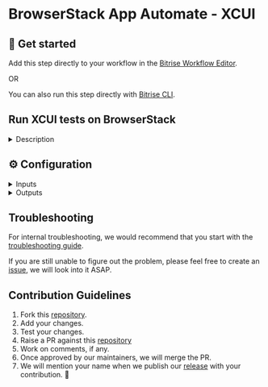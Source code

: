 # BrowserStack App Automate - XCUI

## 🧩 Get started

Add this step directly to your workflow in the [Bitrise Workflow Editor](https://devcenter.bitrise.io/en/steps-and-workflows/introduction-to-workflows.html).

OR

You can also run this step directly with [Bitrise CLI]([https://github.com/bitrise-io/bitrise](https://github.com/bitrise-io/bitrise#bitrise-offline-cli)).

## Run XCUI tests on BrowserStack

<details>
<summary>Description</summary>

Run your XCUI tests on BrowserStack App Automate. This step collects the built IPA from `$BITRISE_IPA_PATH` and the output bundle file from `$BITRISE_TEST_BUNDLE_PATH` environment variables.

## Configure the Step

Before configuring this step, make sure you install [Bitrise CLI](https://github.com/bitrise-io/bitrise) on your machine.

Complete the following steps:

1. Open the Workflow you want to use in the Workflow Editor.
​
2. Add the [Xcode Archive & Export for iOS](https://www.bitrise.io/integrations/steps/xcode-archive) and [Xcode Build for testing for iOS](https://www.bitrise.io/integrations/steps/xcode-build-for-test) steps to your workflow and configure them.
​
3. Add the **BrowserStack App Automate - XCUI** step below the **Xcode Archive & Export for iOS** and **Xcode Build for testing for iOS** steps.
​
4. Add your BrowserStack Username and Access Key in the **Authentication** step input.
​
5. For the **iOS app under test** input, the **BITRISE_IPA_PATH** output variable from the **Xcode Archive & Export for iOS** step exports the IPA file. <br /><br /> For the **XCUI test suite** input, the **BITRISE_TEST_BUNDLE_PATH** output variable from the **Xcode Build for testing for iOS step** exports the test suite. <br /><br /> Add these output variables in the respective input fields. <br /><br />If you are not using  **Xcode Archive & Export for iOS** and **Xcode Build for testing for iOS** steps, ensure that the **iOS app under test** input points to the path of your app (`.ipa` file). Also, ensure that the **XCUI test suite** input points to the test suite runner file. In the case of the runner app, it should be in the `<any_path>/Debug-iphoneos` directory if the user is providing an absolute path.
​
6. Add one or more devices in the **Devices** step input.
​
7. Configure additional step inputs like **Debug logs** and **Test Configurations** and start your build.

</details>

## ⚙️ Configuration

<details>
<summary>Inputs</summary>

| Key | Description | Flags | Default |
| --- | --- | --- | --- |
| `iOS app` | Set the path of the app (.ipa) file. | required | `$BITRISE_IPA_PATH` |
| `XCUI test suite` | Set the path of the output bundle file. | required | `$BITRISE_TEST_BUNDLE_PATH` |
| `Devices` | Provide one or more device-OS combination in a new line. For example: <br /> `iPhone 11-13` <br />`iPhone XS-15` | required | N/A |
| `Instrumentation logs` | Generate instrumentation logs of the test session  |  | `true` |
| `Network logs` | Generate network logs of your test sessions to capture network traffic, latency, etc. |  | `false` |
| `Device Logs` | Generate device logs |  | `false` |
| `Capture screenshots` | Capture the screenshots of the test execution|  | `false` |
| `Video recording` | Record video of the test execution  |  | `true` |
| `Project name` | Project name of the tests |  |  |
| `Notify project status` | A callback URL to enable BrowserStack notify about completion of build under a given project.   |  |  |
| `Local testing` | Enable local testing to retrieve app data hosted on local/private servers  |  | `false` |
| `Test sharding` | Enable test sharding to split tests cases into different groups instead of running them sequentially. <br />Add the sharding value json here. Examples: **Input for only-testing strategy:**: <br /> ```{"numberOfShards": 2, "mapping": [{"name": "Shard 1", "strategy": "only-testing", "values": ["SampleXCUITestsClass/testAlert", "SampleXCUITestsClass/testText"]}, {"name": "Shard 2", "strategy": "only-testing", "values": ["SampleXCUITestsClass/testLogin"]}]}```  **Input for skip-testing strategy:**: ```{"numberOfShards": 2, "mapping": [{"name": "Shard 1", "strategy": "skip-testing", "values": ["SampleXCUITestsClass/testAlert"]}, {"name": "Shard 2", "strategy": "skip-testing", "values": ["SampleXCUITestsClass/testText"]}]}```|  |  |
| `Filter test cases` | Provide comma-separated list of classes followed by the supported filtering strategy name `only-testing` and `skip-testing`.  <br /> Examples: **For only-testing filtering strategy**: `only-testing SampleXCUITestsClass/testAlert, only-testing SampleXCUITestsClass/testText` <br /> **For skip-testing filtering strategy**: `skip-testing SampleXCUITestsClass/testAlert, skip-testing SampleXCUITestsClass/testText`  |  |  |
| `Run dynamic tests` | Enable to run runtime discoverable tests or dynamic tests  |  | `false`  |
| `Wait for build results` | Let pipeline wait for BrowserStack to complete the execution and get the test results  |  | `true` |
| `Test capabilities` | Enter capabilities in a key-value pair format on a new line. <br /><br />**For example**: <br />`coverage=true` <br />`geoLocation=CN"` |  |  |

</details>

<details>
<summary>Outputs</summary>

| Environment Variable | Description |
| --- | --- |
| `$BROWSERSTACK_BUILD_URL` |BrowserStack Dashboard url for the executed build|
| `$BROWSERSTACK_BUILD_STATUS`| Status of the executed build. Check out the [test results guide](https://www.browserstack.com/docs/app-automate/xcuitest/view-test-results) to learn about available status  |

</details>

## Troubleshooting

For internal troubleshooting, we would recommend that you start with the [troubleshooting guide](https://devcenter.bitrise.io/en/builds/build-data-and-troubleshooting.html).

If you are still unable to figure out the problem, please feel free to create an [issue](https://github.com/browserstack/browserstack-bitrise-xcui-step/issues), we will look into it ASAP.

## Contribution Guidelines

1. Fork this [repository](https://github.com/browserstack/browserstack-bitrise-xcui-step).
2. Add your changes.
3. Test your changes.
4. Raise a PR against this [repository](https://github.com/browserstack/browserstack-bitrise-xcui-step)
5. Work on comments, if any.
6. Once approved by our maintainers, we will merge the PR.
7. We will mention your name when we publish our [release](https://github.com/browserstack/browserstack-bitrise-xcui-step/releases) with your contribution. :slightly_smiling_face:
